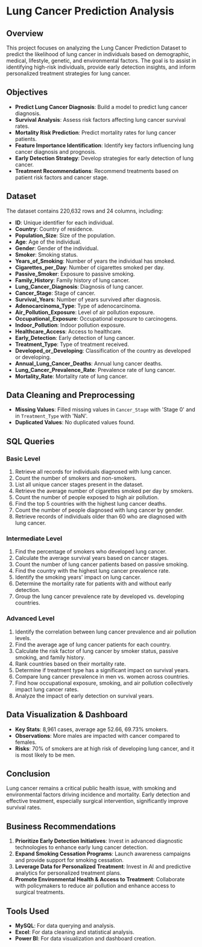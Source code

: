 # Lung Cancer Prediction Analysis

## Overview
This project focuses on analyzing the Lung Cancer Prediction Dataset to predict the likelihood of lung cancer in individuals based on demographic, medical, lifestyle, genetic, and environmental factors. The goal is to assist in identifying high-risk individuals, provide early detection insights, and inform personalized treatment strategies for lung cancer.

## Objectives
- **Predict Lung Cancer Diagnosis**: Build a model to predict lung cancer diagnosis.
- **Survival Analysis**: Assess risk factors affecting lung cancer survival rates.
- **Mortality Risk Prediction**: Predict mortality rates for lung cancer patients.
- **Feature Importance Identification**: Identify key factors influencing lung cancer diagnosis and prognosis.
- **Early Detection Strategy**: Develop strategies for early detection of lung cancer.
- **Treatment Recommendations**: Recommend treatments based on patient risk factors and cancer stage.

## Dataset
The dataset contains 220,632 rows and 24 columns, including:
- **ID**: Unique identifier for each individual.
- **Country**: Country of residence.
- **Population_Size**: Size of the population.
- **Age**: Age of the individual.
- **Gender**: Gender of the individual.
- **Smoker**: Smoking status.
- **Years_of_Smoking**: Number of years the individual has smoked.
- **Cigarettes_per_Day**: Number of cigarettes smoked per day.
- **Passive_Smoker**: Exposure to passive smoking.
- **Family_History**: Family history of lung cancer.
- **Lung_Cancer_Diagnosis**: Diagnosis of lung cancer.
- **Cancer_Stage**: Stage of cancer.
- **Survival_Years**: Number of years survived after diagnosis.
- **Adenocarcinoma_Type**: Type of adenocarcinoma.
- **Air_Pollution_Exposure**: Level of air pollution exposure.
- **Occupational_Exposure**: Occupational exposure to carcinogens.
- **Indoor_Pollution**: Indoor pollution exposure.
- **Healthcare_Access**: Access to healthcare.
- **Early_Detection**: Early detection of lung cancer.
- **Treatment_Type**: Type of treatment received.
- **Developed_or_Developing**: Classification of the country as developed or developing.
- **Annual_Lung_Cancer_Deaths**: Annual lung cancer deaths.
- **Lung_Cancer_Prevalence_Rate**: Prevalence rate of lung cancer.
- **Mortality_Rate**: Mortality rate of lung cancer.

## Data Cleaning and Preprocessing
- **Missing Values**: Filled missing values in `Cancer_Stage` with 'Stage 0' and in `Treatment_Type` with 'NaN'.
- **Duplicated Values**: No duplicated values found.

## SQL Queries
### Basic Level
1. Retrieve all records for individuals diagnosed with lung cancer.
2. Count the number of smokers and non-smokers.
3. List all unique cancer stages present in the dataset.
4. Retrieve the average number of cigarettes smoked per day by smokers.
5. Count the number of people exposed to high air pollution.
6. Find the top 5 countries with the highest lung cancer deaths.
7. Count the number of people diagnosed with lung cancer by gender.
8. Retrieve records of individuals older than 60 who are diagnosed with lung cancer.

### Intermediate Level
1. Find the percentage of smokers who developed lung cancer.
2. Calculate the average survival years based on cancer stages.
3. Count the number of lung cancer patients based on passive smoking.
4. Find the country with the highest lung cancer prevalence rate.
5. Identify the smoking years' impact on lung cancer.
6. Determine the mortality rate for patients with and without early detection.
7. Group the lung cancer prevalence rate by developed vs. developing countries.

### Advanced Level
1. Identify the correlation between lung cancer prevalence and air pollution levels.
2. Find the average age of lung cancer patients for each country.
3. Calculate the risk factor of lung cancer by smoker status, passive smoking, and family history.
4. Rank countries based on their mortality rate.
5. Determine if treatment type has a significant impact on survival years.
6. Compare lung cancer prevalence in men vs. women across countries.
7. Find how occupational exposure, smoking, and air pollution collectively impact lung cancer rates.
8. Analyze the impact of early detection on survival years.

## Data Visualization & Dashboard
- **Key Stats**: 8,961 cases, average age 52.66, 69.73% smokers.
- **Observations**: More males are impacted with cancer compared to females.
- **Risks**: 70% of smokers are at high risk of developing lung cancer, and it is most likely to be men.

## Conclusion
Lung cancer remains a critical public health issue, with smoking and environmental factors driving incidence and mortality. Early detection and effective treatment, especially surgical intervention, significantly improve survival rates.

## Business Recommendations
1. **Prioritize Early Detection Initiatives**: Invest in advanced diagnostic technologies to enhance early lung cancer detection.
2. **Expand Smoking Cessation Programs**: Launch awareness campaigns and provide support for smoking cessation.
3. **Leverage Data for Personalized Treatment**: Invest in AI and predictive analytics for personalized treatment plans.
4. **Promote Environmental Health & Access to Treatment**: Collaborate with policymakers to reduce air pollution and enhance access to surgical treatments.

## Tools Used
- **MySQL**: For data querying and analysis.
- **Excel**: For data cleaning and statistical analysis.
- **Power BI**: For data visualization and dashboard creation.





